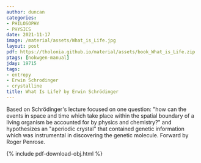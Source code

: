 ```yaml
---
author: duncan
categories:
- PHILOSOPHY
- PHYSICS
date: 2021-11-17
image: /material/assets/What_is_Life.jpg
layout: post
pdf: https://tholonia.github.io/material/assets/book_What_is_Life.zip
ptags: [nokwgen-manual]
jday: 19715
tags:
- entropy
- Erwin Schrodinger
- crystalline
title: What Is Life? by Erwin Schrödinger
---
```


Based on Schrödinger's lecture focused on one question: "how can the events in space and time which take place within the spatial boundary of a living organism be accounted for by physics and chemistry?" and hypothesizes an "aperiodic crystal" that contained genetic information which was instrumental in discovering the genetic molecule. Forward by  Roger Penrose.

<!--more-->

{% include pdf-download-obj.html %}

